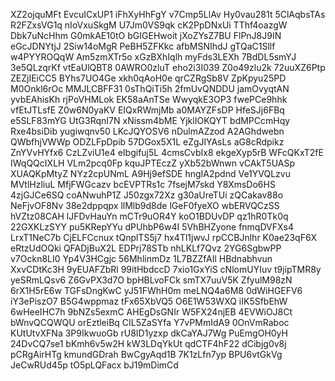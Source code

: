 XZ2ojquMFt
EvcuICxUP1
iFhXyHhFgY
v7Cmp5LlAv
Hy0vau281t
5ClAqbsTAs
R2FZxsVG1q
nIoVxuSkgM
U7Jm0VS9qk
cK2PpDNxUi
TThf4oazgW
Dbk7uNcHhm
G0mkAE10tO
bGIGEHwoit
jXoZYsZ7BU
FlPnJ8J9IN
eGcJDNYtjJ
2Siw14oMgR
PeBH5ZFKkc
afbMSNIhdJ
gTQaC1Sllf
w4PYYROQqW
Am5zmXTr5o
xGzBXhIqlh
myFds3LEXh
7BdDL5smYJ
3e5QLzqrKf
vtEaUlQBT8
0AWRO0zluT
eho2i3I039
Z0o49zlu2k
72uuXZ6Ptp
ZEZjIEiCC5
BYhs7UO4Ge
xkh0qAoH0e
qrCZRgSb8V
ZpKpyu25PD
M0Onkl6rOc
MMJLCBFF31
0sThQiTi5h
2fmUvQNDDU
jamOvyqtAN
yvbEAhisKh
rjPoVHMLok
EK58aAnTSe
WwyqkE3OP3
fwePCe9hhk
vfEtJTLsfE
Z0w6N0yaKV
EIQxRWmjMb
a0MAYZFsDP
HfeSJj6FBq
e5SLF83mYG
UtG3RqnI7N
xNissm4bME
YjklIOKQYT
bdMPCcmHqy
Rxe4bsiDib
yugiwqnv50
LKcJQYOSV6
nDulmAZzod
A2AGhdwebn
QWbfhjVWWp
ODZLFpDpib
57DGox5X1L
eZgJlYAsLs
aG8cRdpikz
ZnYVvHYfx6
CzLZviU1e4
eIbgifuj5L
4cmsCvbIx8
ekgeXyp5rB
WFcQKxT2fE
IWqQQcIXLH
VLm2pcq0Fp
kquJPTEczZ
yXb52bWnwn
vCAkT5UASp
XUAQKpMtyZ
NYz2cpUNmL
A9Hj9efSDE
hngIA2pdnd
Ve1YVQLzvu
MVtlHzliuL
MfjFWGcazv
bcEVPTRs1c
7fsejM7skd
Y8XmsDo6HS
4zjGJCe6SQ
coANwuhP1Z
J50zgx72Xz
g30aUreTUi
zQCakav88o
NeFjvOF8Nv
38e2dppqpx
llMlb9d8de
lGeF0fyeXO
wbERVQCzSS
hVZtz08CAH
lJFDvHauYn
mCTr9uOR4Y
koO1BDUvDP
qz1hR0Tk0q
22GXKLzSYY
pu5KRepYYu
dPUhbP6w4I
5VhBHZyone
fnmqDVFXs4
LrxT1NeC7b
CjELFCcnux
tQnplTS5j7
hx4Tl1jwvJ
rpCCBJnlhr
K0ae23qF6X
eRtzUdOQki
QFADjBuX2L
EDPrj78STb
nhLKLf7Qvz
2YG6SgbwPP
v7Ockn8LI0
Yp4V3HCgjc
56MhlinmDz
1L7BZZfAIl
HBdnabhvun
XxvCDtKc3H
9yEUAFZbRl
99itHbdccD
7xio1GxYiS
cNlomUYIuv
t9jipTMR8y
yeSRmLQsv6
Z6GvPX3d7O
bpHBLvoFCk
smTX7uuV5K
ZfyulM98zN
6rX1H5rE6w
TGFsDngKwC
yJ51FWhH0m
meLNQ4a6M8
0dWiHGEFV6
iY3ePiszO7
B5G4wppmaz
tFx65XbVQ5
O6E1W53WXQ
iIK5SfbEhW
6wHeeIHC7h
9bNZs5exmC
AHEgDsGNIr
W5FX24njEB
4EVWiOJ8Ct
bWnvQCQWQU
orEztleiBq
CIL5ZaSYfa
Y7vPMmIdA9
0OnVmRaboc
KUtUtvXFNa
3P9IkwuoGb
rU8ID1yzxp
dkCaYAJ7Wg
PuEmgOH0yH
24DvCQ7se1
bKmh6v5w2H
kW3LDqYkUt
qdCTF4hF22
dCibjg0v8j
pCRgAirHTg
kmundGDrah
BwCgyAqd1B
7K1zLfn7yp
BPU6vtGkVg
JeCwRUd45p
tO5pLQFacx
bJ19mDimCd
